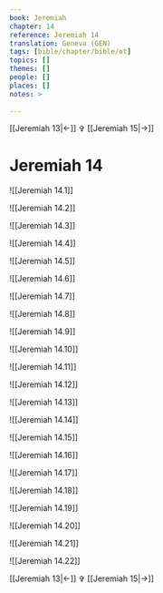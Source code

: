```yaml
---
book: Jeremiah
chapter: 14
reference: Jeremiah 14
translation: Geneva (GEN)
tags: [bible/chapter/bible/ot]
topics: []
themes: []
people: []
places: []
notes: >
  
---
```


[[Jeremiah 13|<-]] ✞ [[Jeremiah 15|->]]

# Jeremiah 14

![[Jeremiah 14.1]]

![[Jeremiah 14.2]]

![[Jeremiah 14.3]]

![[Jeremiah 14.4]]

![[Jeremiah 14.5]]

![[Jeremiah 14.6]]

![[Jeremiah 14.7]]

![[Jeremiah 14.8]]

![[Jeremiah 14.9]]

![[Jeremiah 14.10]]

![[Jeremiah 14.11]]

![[Jeremiah 14.12]]

![[Jeremiah 14.13]]

![[Jeremiah 14.14]]

![[Jeremiah 14.15]]

![[Jeremiah 14.16]]

![[Jeremiah 14.17]]

![[Jeremiah 14.18]]

![[Jeremiah 14.19]]

![[Jeremiah 14.20]]

![[Jeremiah 14.21]]

![[Jeremiah 14.22]]

[[Jeremiah 13|<-]] ✞ [[Jeremiah 15|->]]
